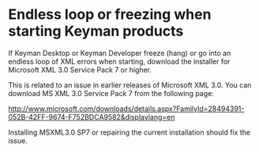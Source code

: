 # Endless loop or freezing when starting Keyman products

<p>If Keyman Desktop or Keyman Developer freeze (hang) or go into an endless loop of XML errors when starting, download the installer for Microsoft XML 3.0 Service Pack 7 or higher.</p>

<p>This is related to an issue in earlier releases of Microsoft XML 3.0. You can download MS XML 3.0 Service Pack 7 from the following page:</p>
<p><a href='http://www.microsoft.com/downloads/details.aspx?FamilyId=28494391-052B-42FF-9674-F752BDCA9582&displaylang=en'>http://www.microsoft.com/downloads/details.aspx?FamilyId=28494391-052B-42FF-9674-F752BDCA9582&displaylang=en</a></p>

<p>Installing MSXML3.0 SP7 or repairing the current installation should fix the issue.</p>
